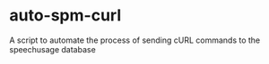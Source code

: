 # auto-spm-curl
A script to automate the process of sending cURL commands to the speechusage database
